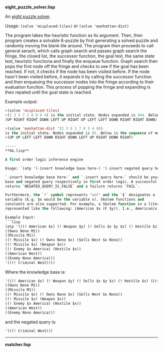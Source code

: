 **eight_puzzle_solver.lisp**

An [eight puzzle solver](http://en.wikipedia.org/wiki/15_puzzle).

Usage: `(solve 'misplaced-tiles)` or `(solve 'manhattan-dist)`

The program takes the heuristic function as its
argument. Then, then program creates a solvable 8-puzzle by first
generating a solved puzzle and randomly moving the blank tile
around. The program then proceeds to call general serach, which calls
graph search and passes graph search the fringe, the closed list, the
successor function, the goal test, the same state test, heuristic
functiona and finally the enqueue function. Graph search then pops the
first node off the fringe and checks to see if the goal has been
reached. If not, it checks if the node has been visited before. If the
node hasn't been visited before, it expands it by calling the
successor function and then enqueuing the successor nodes into the
fringe according to their evaluation function. This process of popping
the fringe and expanding is then repated until the goal state is
reached.

Example output:
```lisp
>(solve 'misplaced-tiles)
>(2 3 5 7 1 8 0 6 4) is the initial state. Nodes expanded is 444. Below is the sequence of moves by blank tile:
(UP RIGHT RIGHT DOWN LEFT UP RIGHT UP LEFT LEFT DOWN RIGHT RIGHT DOWN)

>(solve 'manhattan-dist '(2 3 6 1 7 8 5 4 0))
is the initial state. Nodes expanded is 85. Below is the sequence of moves by blank tile:
>(UP UP LEFT LEFT DOWN RIGHT DOWN LEFT UP RIGHT DOWN RIGHT)

-----
**kb.lisp**

A first order logic inference engine

Usage: `(atp '(-insert knowledge base here-) '(-insert negated query here-))`

`-insert knowledge base here-` and `-insert query here-` should be your knowledge
base and negated query respectively in first order logic. A successful resolution
returns `NEGATED_QUERY_IS_FALSE` and a failure returns `FAIL`.

Furthermore, the `!` symbol represents "not" and the `$` designates a
variable (E.g. $x would be the variable x). Skolem functions and
constants are also supported. For example, a Skolem function in a literal would be
represented like the following: (American $x (F $y)). I.e., American(x F(x)).

Example Input:
```lisp
(atp '(((! American $x) (! Weapon $y) (! Sells $x $y $z) (! Hostile $z) (Criminal $x))
((Owns Nono M1))
((Missile M1))
((! Missile $x) (! Owns Nono $x) (Sells West $x Nono))
((! Missile $x) (Weapon $x))
((! Enemy $x America) (Hostile $x))
((American West))
((Enemy Nono America)))
'(((! Criminal West))))
```

Where the knowledge base is:
```lisp
'(((! American $x) (! Weapon $y) (! Sells $x $y $z) (! Hostile $z) (Criminal $x))
((Owns Nono M1))
((Missile M1))
((! Missile $x) (! Owns Nono $x) (Sells West $x Nono))
((! Missile $x) (Weapon $x))
((! Enemy $x America) (Hostile $x))
((American West))
((Enemy Nono America)))
```

and the negated query is:
```lisp
'(((! Criminal West)))
```

-----

**matcher.lisp**

